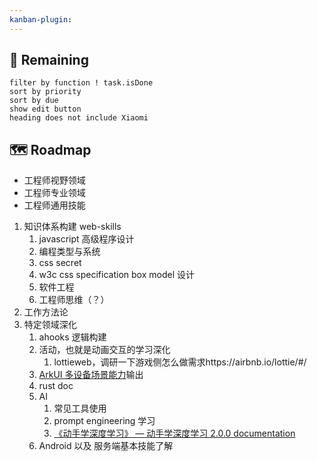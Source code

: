 ```yaml
---
kanban-plugin:
---
```

## 🚩 Remaining
```tasks
filter by function ! task.isDone
sort by priority
sort by due
show edit button
heading does not include Xiaomi
```

## 🗺️ Roadmap

* 工程师视野领域
* 工程师专业领域
* 工程师通用技能

1. 知识体系构建 web-skills
	1. javascript 高级程序设计
	2. 编程类型与系统
	3. css secret
	4. w3c css specification box model 设计
	5. 软件工程
	6. 工程师思维（？）
2. 工作方法论
3. 特定领域深化
    1. ahooks 逻辑构建
    2. 活动，也就是动画交互的学习深化
        1. lottieweb，调研一下游戏侧怎么做需求https://airbnb.io/lottie/#/
    3. [ArkUI 多设备场景能力](https://xiaomi.f.mioffice.cn/wiki/EESiwlXb9isjjLkxwkKkX6I64dg)输出
    4. rust doc
    5. AI
        1. 常见工具使用  
        2. prompt engineering 学习
        3. [《动手学深度学习》 — 动手学深度学习 2.0.0 documentation](https://zh.d2l.ai/)
    6. Android 以及 服务端基本技能了解